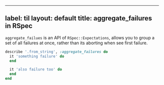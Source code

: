 
---
label: til
layout: default
title: aggregate_failures in RSpec
---
`aggregate_failues` is an API of `RSpec::Expectations`, allows you to group a set of all failures at once, rather than its aborting when see first failure.

```ruby
describe '.from_string', :aggregate_failures do
  it 'something failure' do
  end

  it 'also failure too' do
  end
end
```

